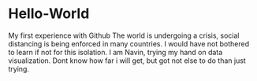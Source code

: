 # Hello-World
My first experience with Github
The world is undergoing a crisis, social distancing is being enforced in many countries. I would have not bothered to learn if not for this isolation.
I am Navin, trying my hand on data visualization. Dont know how far i will get, but got not else to do than just trying.
